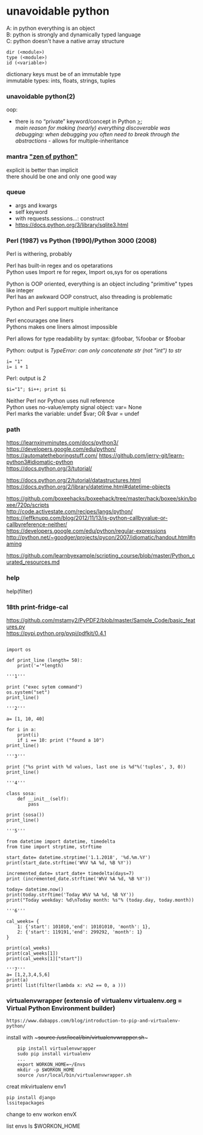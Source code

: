 # unavoidable python

A: in python everything is an object  
B: python is strongly and dynamically typed language  
C: python doesn't have a native array structure  
```  
dir (<module>)  
type (<module>)  
id (<variable>)  
```
dictionary keys must be of an immutable type    
immutable types: ints, floats, strings, tuples  

### unavoidable python(2)

oop:  
 - there is no “private” keyword/concept in Python [>](https://docs.python.org/2/tutorial/classes.html#private-variables-and-class-local-references);  
_main reason for making (nearly) everything discoverable was debugging: when debugging you often need to break through the abstractions_  - allows for multiple-inheritance  

### mantra ["zen of python"](https://www.python.org/dev/peps/pep-0020/)   
explicit is better than implicit  
there should be one and only one good way  
  
### queue  
* args and kwargs  
* self keyword  
* with requests.sessions...: construct  
* https://docs.python.org/3/library/sqlite3.html  
  
### Perl (1987) vs Python (1990)/Python 3000 (2008)  
  
Perl is withering, probably  
  
Perl has built-in regex and os opetarations  
Python uses Import re for regex, Import os,sys for os operations  
  
Python is OOP oriented, everything is an object including "primitive" types like integer  
Perl has an awkward OOP construct, also threading is problematic  

Python and Perl support multiple inheritance  

  
Perl encourages one liners  
Pythons makes one liners almost impossible  
  
Perl allows for type readability by syntax: @foobar, %foobar or $foobar  
  
Python: output is _TypeError: can only concatenate str (not "int") to str_
```  
i= "1"  
i= i + 1  
```  
Perl: output is _2_   
```
$i="1"; $i++; print $i
```
  
Neither Perl nor Python uses null reference  
Python uses no-value/empty signal object: var= None  
Perl marks the variable: undef $var; OR $var = undef  
  
### path
https://learnxinyminutes.com/docs/python3/  
https://developers.google.com/edu/python/
https://automatetheboringstuff.com/
https://github.com/jerry-git/learn-python3#idiomatic-python  
https://docs.python.org/3/tutorial/

https://docs.python.org/2/tutorial/datastructures.html
https://docs.python.org/2/library/datetime.html#datetime-objects

https://github.com/boxeehacks/boxeehack/tree/master/hack/boxee/skin/boxee/720p/scripts   
http://code.activestate.com/recipes/langs/python/  
https://jeffknupp.com/blog/2012/11/13/is-python-callbyvalue-or-callbyreference-neither/  
https://developers.google.com/edu/python/regular-expressions  
http://python.net/~goodger/projects/pycon/2007/idiomatic/handout.html#naming  

https://github.com/learnbyexample/scripting_course/blob/master/Python_curated_resources.md  

### help
help(filter)

### 18th print-fridge-cal

https://github.com/mstamy2/PyPDF2/blob/master/Sample_Code/basic_features.py  
https://pypi.python.org/pypi/pdfkit/0.4.1  

~~~

import os

def print_line (length= 50):
    print('='*length)

'''1'''

print ("exec sytem command")
os.system("set")
print_line()

'''2'''

a= [1, 10, 40]

for i in a:
    print(i)
    if i == 10: print ("found a 10")
print_line()

'''3'''

print ("%s print with %d values, last one is %d"%('tuples', 3, 0))
print_line()

'''4'''

class sosa:
    def __init__(self):
        pass

print (sosa())
print_line()

'''5'''

from datetime import datetime, timedelta
from time import strptime, strftime

start_date= datetime.strptime('1.1.2018', '%d.%m.%Y')
print(start_date.strftime('W%V %A %d, %B %Y'))

incremented_date= start_date+ timedelta(days=7)
print (incremented_date.strftime('W%V %A %d, %B %Y'))

today= datetime.now()
print(today.strftime('Today W%V %A %d, %B %Y'))
print("Today weekday: %d\nToday month: %s"% (today.day, today.month))

'''6'''

cal_weeks= {
    1: {'start': 101010,'end': 10101010, 'month': 1},
    2: {'start': 119191,'end': 299292, 'month': 1}
}

print(cal_weeks)
print(cal_weeks[1])
print(cal_weeks[1]["start"])

'''7'''
a= [1,2,3,4,5,6]
print(a)
print( list(filter(lambda x: x%2 == 0, a )))

~~~

### virtualenvwrapper (extensio of virtualenv virtualenv.org  = Virtual Python Environment builder)

	https://www.dabapps.com/blog/introduction-to-pip-and-virtualenv-python/

install with ~~~source /usr/local/bin/virtualenvwrapper.sh~~~ 

~~~
	pip install virtualenvwrapper
	sudo pip install virtualenv
	...
	export WORKON_HOME=~/Envs
	mkdir -p $WORKON_HOME
	source /usr/local/bin/virtualenvwrapper.sh

~~~
creat 
	mkvirtualenv env1
	
	pip install django
	lssitepackages

change to env
	workon envX
	
list envs
	ls $WORKON_HOME

